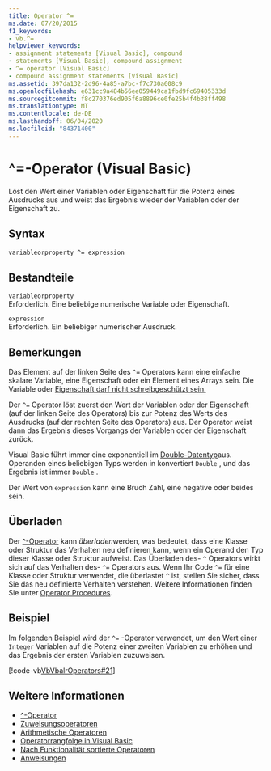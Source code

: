 ```yaml
---
title: Operator ^=
ms.date: 07/20/2015
f1_keywords:
- vb.^=
helpviewer_keywords:
- assignment statements [Visual Basic], compound
- statements [Visual Basic], compound assignment
- ^= operator [Visual Basic]
- compound assignment statements [Visual Basic]
ms.assetid: 397da132-2d96-4a85-a7bc-f7c730a608c9
ms.openlocfilehash: e631cc9a484b56ee059449ca1fbd9fc69405333d
ms.sourcegitcommit: f8c270376ed905f6a8896ce0fe25b4f4b38ff498
ms.translationtype: MT
ms.contentlocale: de-DE
ms.lasthandoff: 06/04/2020
ms.locfileid: "84371400"
---
```

# <a name="-operator-visual-basic"></a>^=-Operator (Visual Basic)
Löst den Wert einer Variablen oder Eigenschaft für die Potenz eines Ausdrucks aus und weist das Ergebnis wieder der Variablen oder der Eigenschaft zu.  
  
## <a name="syntax"></a>Syntax  
  
```vb  
variableorproperty ^= expression  
```  
  
## <a name="parts"></a>Bestandteile  
 `variableorproperty`  
 Erforderlich. Eine beliebige numerische Variable oder Eigenschaft.  
  
 `expression`  
 Erforderlich. Ein beliebiger numerischer Ausdruck.  
  
## <a name="remarks"></a>Bemerkungen  
 Das Element auf der linken Seite des `^=` Operators kann eine einfache skalare Variable, eine Eigenschaft oder ein Element eines Arrays sein. Die Variable oder [Eigenschaft darf nicht schreibgeschützt sein.](../modifiers/readonly.md)  
  
 Der `^=` Operator löst zuerst den Wert der Variablen oder der Eigenschaft (auf der linken Seite des Operators) bis zur Potenz des Werts des Ausdrucks (auf der rechten Seite des Operators) aus. Der Operator weist dann das Ergebnis dieses Vorgangs der Variablen oder der Eigenschaft zurück.  
  
 Visual Basic führt immer eine exponentiell im [Double-Datentyp](../data-types/double-data-type.md)aus. Operanden eines beliebigen Typs werden in konvertiert `Double` , und das Ergebnis ist immer `Double` .  
  
 Der Wert von `expression` kann eine Bruch Zahl, eine negative oder beides sein.  
  
## <a name="overloading"></a>Überladen  
 Der [^-Operator](exponentiation-operator.md) kann *überladen*werden, was bedeutet, dass eine Klasse oder Struktur das Verhalten neu definieren kann, wenn ein Operand den Typ dieser Klasse oder Struktur aufweist. Das Überladen des- `^` Operators wirkt sich auf das Verhalten des- `^=` Operators aus. Wenn Ihr Code `^=` für eine Klasse oder Struktur verwendet, die überlastet `^` ist, stellen Sie sicher, dass Sie das neu definierte Verhalten verstehen. Weitere Informationen finden Sie unter [Operator Procedures](../../programming-guide/language-features/procedures/operator-procedures.md).  
  
## <a name="example"></a>Beispiel  
 Im folgenden Beispiel wird der `^=` -Operator verwendet, um den Wert einer `Integer` Variablen auf die Potenz einer zweiten Variablen zu erhöhen und das Ergebnis der ersten Variablen zuzuweisen.  
  
 [!code-vb[VbVbalrOperators#21](~/samples/snippets/visualbasic/VS_Snippets_VBCSharp/VbVbalrOperators/VB/Class1.vb#21)]  
  
## <a name="see-also"></a>Weitere Informationen

- [^-Operator](exponentiation-operator.md)
- [Zuweisungsoperatoren](assignment-operators.md)
- [Arithmetische Operatoren](arithmetic-operators.md)
- [Operatorrangfolge in Visual Basic](operator-precedence.md)
- [Nach Funktionalität sortierte Operatoren](operators-listed-by-functionality.md)
- [Anweisungen](../../programming-guide/language-features/statements.md)
